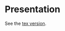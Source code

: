 # Presentation

See the [tex version](https://github.com/ejconlon/ltlspec/blob/master/docs/ltlspec-presentation.tex).
